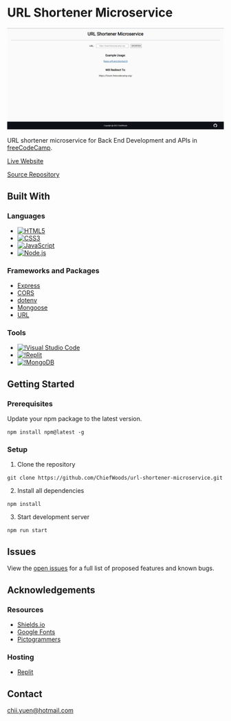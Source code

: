 # URL Shortener Microservice

![Screenshot](screenshot.png)

URL shortener microservice for Back End Development and APIs in [freeCodeCamp](https://www.freecodecamp.org/learn/).

[Live Website](https://url-shortener-microservice-chiefwoods.replit.app/)

[Source Repository](https://github.com/ChiefWoods/url-shortener-microservice)

## Built With

### Languages

- [![HTML5](https://img.shields.io/badge/HTML5-white?style=for-the-badge&logo=html5&logoColor=e65127)](https://html5.org/)
- [![CSS3](https://img.shields.io/badge/CSS3-white?style=for-the-badge&logo=css3&logoColor=306AF1)](https://www.w3.org/Style/CSS/Overview.en.html)
- [![JavaScript](https://img.shields.io/badge/Javascript-383936?style=for-the-badge&logo=javascript)](https://js.org/index.html)
- [![Node.js](https://img.shields.io/badge/Node.js-233056?style=for-the-badge&logo=nodedotjs)](https://nodejs.org/en)

### Frameworks and Packages

- [Express](https://expressjs.com/)
- [CORS](https://github.com/expressjs/cors)
- [dotenv](https://github.com/motdotla/dotenv)
- [Mongoose](https://mongoosejs.com/)
- [URL](https://github.com/defunctzombie/node-url)

### Tools

- [![!Visual Studio Code](https://img.shields.io/badge/Visual%20Studio%20Code-2c2c32?style=for-the-badge&logo=visual-studio-code&logoColor=007ACC)](https://code.visualstudio.com/)
- [![!Replit](https://img.shields.io/badge/Replit-0f1626?style=for-the-badge&logo=replit)](https://replit.com/)
- [![!MongoDB](https://img.shields.io/badge/MongoDB-001e2b?style=for-the-badge&logo=mongodb)](https://www.mongodb.com/)

## Getting Started

### Prerequisites

Update your npm package to the latest version.
```
npm install npm@latest -g
```

### Setup

1. Clone the repository
```
git clone https://github.com/ChiefWoods/url-shortener-microservice.git
```
2. Install all dependencies
```
npm install
```
3. Start development server
```
npm run start
```

## Issues

View the [open issues](https://github.com/ChiefWoods/url-shortener-microservice/issues) for a full list of proposed features and known bugs.

## Acknowledgements

### Resources

- [Shields.io](https://shields.io/)
- [Google Fonts](https://fonts.google.com/)
- [Pictogrammers](https://pictogrammers.com/)

### Hosting

- [Replit](https://replit.com/)

## Contact

[chii.yuen@hotmail.com](mailto:chii.yuen@hotmail.com)